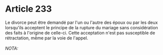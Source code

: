 # Article 233

Le divorce peut être demandé par l'un ou l'autre des époux ou par les deux lorsqu'ils acceptent le principe de la rupture du mariage sans considération des faits à l'origine de celle-ci.   Cette acceptation n'est pas susceptible de rétractation, même par la voie de l'appel.<br/><br/><i>NOTA:</i>